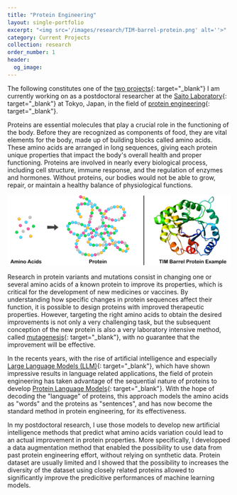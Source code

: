 ```yaml
---
title: "Protein Engineering"
layout: single-portfolio
excerpt: "<img src='/images/research/TIM-barrel-protein.png' alt=''>"
category: Current Projects
collection: research
order_number: 1
header: 
  og_image: 
---
```


The following constitutes one of the [two projects](/research/lab-automation){: target="_blank"} I am currently working on as a postdoctoral researcher at the [Saito Laboratory](https://www.ytksailab.org){: target="_blank"} at Tokyo, Japan, in the field of [protein engineering](https://en.wikipedia.org/wiki/Protein_engineering){: target="_blank"}.

Proteins are essential molecules that play a crucial role in the functioning of the body. Before they are recognized as components of food, they are vital elements for the body, made up of building blocks called amino acids. These amino acids are arranged in long sequences, giving each protein unique properties that impact the body's overall health and proper functioning. Proteins are involved in nearly every biological process, including cell structure, immune response, and the regulation of enzymes and hormones. Without proteins, our bodies would not be able to grow, repair, or maintain a healthy balance of physiological functions.

![](/images/research/protein-with-TIM-barrel.png)

Research in protein variants and mutations consist in changing one or several amino acids of a known protein to improve its properties, which is critical for the development of new medicines or vaccines. By understanding how specific changes in protein sequences affect their function, it is possible to design proteins with improved therapeutic properties. However, targeting the right amino acids to obtain the desired improvements is not only a very challenging task, but the subsequent conception of the new protein is also a very laboratory intensive method, called [mutagenesis](https://en.wikipedia.org/wiki/Mutagenesis){: target="_blank"}, with no guarantee that the improvement will be effective.

In the recents years, with the rise of artificial intelligence and especially [Large Language Models (LLM)](https://en.wikipedia.org/wiki/Large_language_model){: target="_blank"}, which have shown impressive results in language related applications, the field of protein engineering has taken advantage of the sequential nature of proteins to develop [Protein Language Models](https://www.nature.com/articles/s41587-024-02123-4){: target="_blank"}.  With the hope of decoding the "language" of proteins, this approach models the amino acids as "words" and the proteins as "sentences", and has now become the standard method in protein engineering, for its effectiveness.

In my postdoctoral research, I use those models to develop new artificial intelligence methods that predict what amino acids variation could lead to an actual improvement in protein properties. More specifically, I developped a data augmentation method that enabled the possibility to use data from past protein engineering effort, without relying on synthetic data. Protein dataset are usually limited and I showed that the possibility to increases the diversity of the dataset using closely related proteins allowed to significantly improve the predicitive performances of machine learning models.